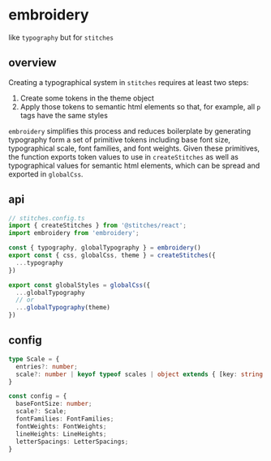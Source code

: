 # embroidery

like `typography` but for `stitches`

## overview

Creating a typographical system in `stitches` requires at least two steps:

1. Create some tokens in the theme object
2. Apply those tokens to semantic html elements so that, for example, all `p` tags have the same styles

`embroidery` simplifies this process and reduces boilerplate by generating typography form a set of primitive tokens including base font size, typographical scale, font families, and font weights. Given these primitives, the function exports token values to use in `createStitches` as well as typographical values for semantic html elements, which can be spread and exported in `globalCss`.

## api

``` ts
// stitches.config.ts
import { createStitches } from '@stitches/react';
import embroidery from 'embroidery';

const { typography, globalTypography } = embroidery()
export const { css, globalCss, theme } = createStitches({
  ...typography
})

export const globalStyles = globalCss({
  ...globalTypography
  // or
  ...globalTypography(theme)
}) 
```

## config

```typescript
type Scale = {
  entries?: number;
  scale?: number | keyof typeof scales | object extends { [key: string | number]: CSSUnit }
} 

const config = {
  baseFontSize: number;
  scale?: Scale;
  fontFamilies: FontFamilies;
  fontWeights: FontWeights;
  lineHeights: LineHeights;
  letterSpacings: LetterSpacings;
}
```
